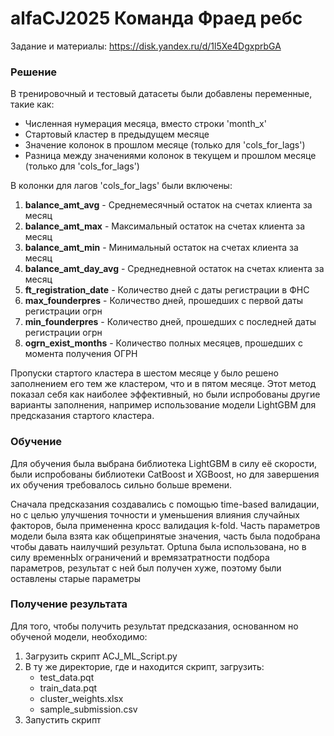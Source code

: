 # alfaCJ2025 Команда Фраед ребс
Задание и материалы: https://disk.yandex.ru/d/1l5Xe4DgxprbGA
### Решение
В тренировочный и тестовый датасеты были добавлены переменные, такие как:
* Численная нумерация месяца, вместо строки 'month_x'
* Стартовый кластер в предыдущем месяце
* Значение колонок в прошлом месяце (только для 'cols_for_lags')
* Разница между значениями колонок в текущем и прошлом месяце (только для 'cols_for_lags')

В колонки для лагов 'cols_for_lags' были включены:
1. **balance_amt_avg** - 	Среднемесячный остаток на счетах клиента за месяц
2. **balance_amt_max** - Максимальный остаток на счетах клиента за месяц
3. **balance_amt_min** - Минимальный остаток на счетах клиента за месяц
4. **balance_amt_day_avg** - Среднедневной остаток на счетах клиента за месяц
5. **ft_registration_date** - Количество дней с даты регистрации в ФНС
6. **max_founderpres** - Количество дней, прошедших с первой даты регистрации огрн
7. **min_founderpres** - Количество дней, прошедших с последней даты регистрации огрн
8. **ogrn_exist_months** - Количество полных месяцев, прошедших с момента получения ОГРН

Пропуски стартого кластера в шестом месяце у было решено заполнением его тем же кластером, что и в пятом месяце. Этот метод показал себя как наиболее эффективный, но были испробованы другие варианты заполнения, например использование модели LightGBM для предсказания стартого кластера.

### Обучение
Для обучения была выбрана библиотека LightGBM в силу её скорости, были испробованы библиотеки CatBoost и XGBoost, но для завершения их обучения требовалось сильно больше времени.

Сначала предсказания создавались с помощью time-based валидации, но с целью улучшения точности и уменьшения влияния случайных факторов, была примененна кросс валидация k-fold. Часть параметров модели была взята как общепринятые значения, часть была подобрана чтобы давать наилучший результат. Optuna была использована, но в силу временнЫх ограничений и времязатратности подбора параметров, результат с ней был получен хуже, поэтому были оставлены старые параметры

### Получение результата
Для того, чтобы получить результат предсказания, основанном но обученой модели, необходимо:
1. Загрузить скрипт ACJ_ML_Script.py
2. В ту же директорие, где и находится скрипт, загрузить:
   * test_data.pqt
   * train_data.pqt
   * cluster_weights.xlsx
   * sample_submission.csv
3. Запустить скрипт
